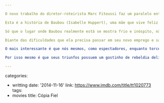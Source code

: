 ```yaml
---

O novo trabalho do diretor-roteirista Marc Fitoussi faz um paralelo entre o estado de espírito de uma pessoa e o lugar onde esta vive. Para chegar a seus objetivos, rege de maneira impecável uma história em que as apostas que uma pessoa precisa fazer para chegar aonde quer não estão relacionadas com sua situação aparente, mas muito mais com seu estado interior e sua capacidade de transformar o mundo ao seu redor.

Esta é a história de Baubou (Isabelle Huppert), uma mãe que vive feliz de acordo com seus valores, mas descobre que não corresponde aos anseios da filha (Lolia Chammah), que dá muito mais valor às convenções sociais, tanto que acaba por colocar a própria mãe em segundo plano. Desacreditada, Baubou precisa provar para ela seu valor, e para isso arruma um emprego em lugar distante para refazer sua vida. Enquanto isso, a filha planeja seu próprio casamento, mentindo para seus sogros que sua mãe se encontra em uma viagem pelo Brasil, e que não conseguirá voltar para a cerimônia.

Só que o lugar onde Baubou realmente está se mostra frio e inóspito, não só pela sua aparência externa, mas pelas pessoas que lá habitam. Contratada para ser vendedora de apartamentos de veraneio, até seus colegas destoam totalmente de sua posição determinada e alegre, algo facilmente visto pela escolha acertada dos figurinos sóbrios do resto da equipe em detrimento à forma tresloucada de Baubou se vestir e se portar. Logo na primeira reunião entre eles, ela fica nitidamente apartada em um canto, e a câmera faz questão de isolá-la em algumas tomadas, exatamente para dar essa sensação de deslocamento.

Diante das dificuldades que ela precisa passar em seu novo emprego e sabendo que foi rejeitada pela filha, fica impossível não nutrir uma simpatia incondicional pelos esforços da protagonista para se firmar em seu novo habitat. Esforços esses que ocorrem de maneira completamente natural, mas que possuem o objetivo oculto de conseguir a filha de volta nos olhos da interpretação admirável de Isabelle Huppert, que não demonstra exageros em um personagem que poderia facilmente cair no ridículo, mas que ao invés disso termina por soar tão realista e presente de corpo e alma que aos poucos o resto das pessoas, incluindo sua própria filha, é que parecem inertes e alheias à vida.

O mais interessante é que nós mesmos, como espectadores, enquanto torcemos por ela, sabemos dos enormes riscos que ela corre de tudo não dar certo. E por isso mesmo suas ações parecem tão importantes, pois estabelecem essa nossa vontade de ter sucesso em nossas próprias ações do dia-a-dia, independente das dificuldades. A escolha da trilha sonora, adequadadamente acidental e que evoca a mentira da filha com compilações de MPB, não serve para as pessoas e o ambiente onde vive, e são fruto apenas da visão que a própria Baubou possui de sua realidade: uma visão muito mais otimista e alegre do que muitas pessoas gostariam de ter, mas que se escondem nas mesmas convenções que a sua filha tanto almeja.

Por isso mesmo é que seus triunfos possuem um gostinho de rebeldia delicioso, que cativa o público facilmente. E exatamente por acreditarmos em Baubou é que seu final inusitado não parece nem de longe inverossímil, mas sim é o complemento necessário da grande ideia para o filme: não sabemos o futuro, esse futuro que parece tão sombrio e tenebroso para muitas pessoas. Porém, independente disso, podemos apostar com todas nossas fichas, se acreditarmos de verdade em nós mesmos.

---
```

categories:
- writting
date: '2014-11-16'
link: https://www.imdb.com/title/tt1020773
tags:
- movies
title: Cópia Fiel
